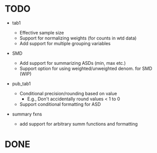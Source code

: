 # TODO

- tab1 
  - Effective sample size
  - Support for normalizing weights (for counts in wtd data)
  - Add support for multiple grouping variables

- SMD
  - Add support for summarizing ASDs (min, max etc.)
  - Support option for using weighted/unweighted denom. for SMD (WIP)

- pub_tab1
  - Conditional precision/rounding based on value
    - E.g., Don't accidentally round values < 1 to 0
  - Support conditional formatting for ASD

- summary fxns
  - add support for arbitrary summ functions and formatting

# DONE
